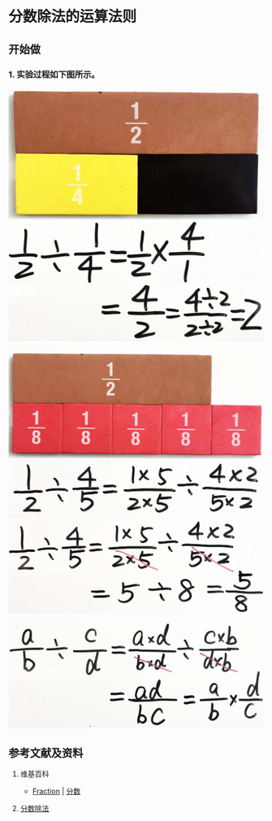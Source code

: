 # 分数除法的运算法则

## 开始做

### 1. 实验过程如下图所示。

![](/images/数轴(一维坐标系)/可以表达为两个整数比的数和不可以表达为两个整数比的数/分数除法的运算法则/1a1.jpg)
![](/images/数轴(一维坐标系)/可以表达为两个整数比的数和不可以表达为两个整数比的数/分数除法的运算法则/1a2.jpg)

![](/images/数轴(一维坐标系)/可以表达为两个整数比的数和不可以表达为两个整数比的数/分数除法的运算法则/2a1.jpg)
![](/images/数轴(一维坐标系)/可以表达为两个整数比的数和不可以表达为两个整数比的数/分数除法的运算法则/2a2.jpg)
![](/images/数轴(一维坐标系)/可以表达为两个整数比的数和不可以表达为两个整数比的数/分数除法的运算法则/2a3.jpg)

![](/images/数轴(一维坐标系)/可以表达为两个整数比的数和不可以表达为两个整数比的数/分数除法的运算法则/3a1.jpg)

## 参考文献及资料

1. 维基百科
	- [Fraction](https://en.wikipedia.org/wiki/Fraction) | [分数](https://zh.wikipedia.org/wiki/%E5%88%86%E6%95%B8) 

2. [分数除法](https://baike.baidu.com/item/%E5%88%86%E6%95%B0%E9%99%A4%E6%B3%95) 

